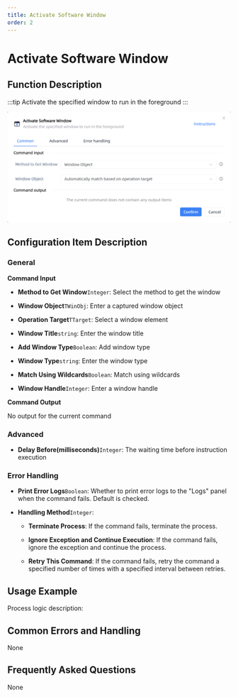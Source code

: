 ```yaml
---
title: Activate Software Window
order: 2
---
```


# Activate Software Window

## Function Description

:::tip 
Activate the specified window to run in the foreground
:::

![Activate Software Window](../../../assets/Activate%20Software%20Window_command.png)

## Configuration Item Description

### General

**Command Input**

- **Method to Get Window**`Integer`: Select the method to get the window

- **Window Object**`TWinObj`: Enter a captured window object

- **Operation Target**`TTarget`: Select a window element

- **Window Title**`string`: Enter the window title

- **Add Window Type**`Boolean`: Add window type

- **Window Type**`string`: Enter the window type

- **Match Using Wildcards**`Boolean`: Match using wildcards

- **Window Handle**`Integer`: Enter a window handle


**Command Output**

No output for the current command

### Advanced

- **Delay Before(milliseconds)**`Integer`: The waiting time before instruction execution

### Error Handling

- **Print Error Logs**`Boolean`: Whether to print error logs to the "Logs" panel when the command fails. Default is checked. 

- **Handling Method**`Integer`:

    - **Terminate Process**: If the command fails, terminate the process.

    - **Ignore Exception and Continue Execution**: If the command fails, ignore the exception and continue the process.

    - **Retry This Command**: If the command fails, retry the command a specified number of times with a specified interval between retries.

## Usage Example

Process logic description:

## Common Errors and Handling

None

## Frequently Asked Questions

None

